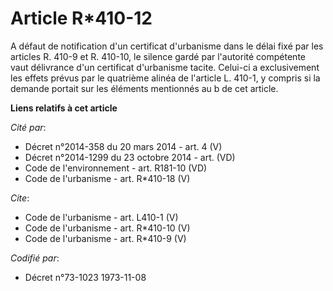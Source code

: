 # Article R*410-12

A défaut de notification d'un certificat d'urbanisme dans le délai fixé par les articles R. 410-9 et R. 410-10, le silence
gardé par l'autorité compétente vaut délivrance d'un certificat d'urbanisme tacite. Celui-ci a exclusivement les effets
prévus par le quatrième alinéa de l'article L. 410-1, y compris si la demande portait sur les éléments mentionnés au b de cet
article.

**Liens relatifs à cet article**

_Cité par_:

  - Décret n°2014-358 du 20 mars 2014 - art. 4 (V)
  - Décret n°2014-1299 du 23 octobre 2014 - art. (VD)
  - Code de l'environnement - art. R181-10 (VD)
  - Code de l'urbanisme - art. R*410-18 (V)

_Cite_:

  - Code de l'urbanisme - art. L410-1 (V)
  - Code de l'urbanisme - art. R*410-10 (V)
  - Code de l'urbanisme - art. R*410-9 (V)

_Codifié par_:

  - Décret n°73-1023 1973-11-08
